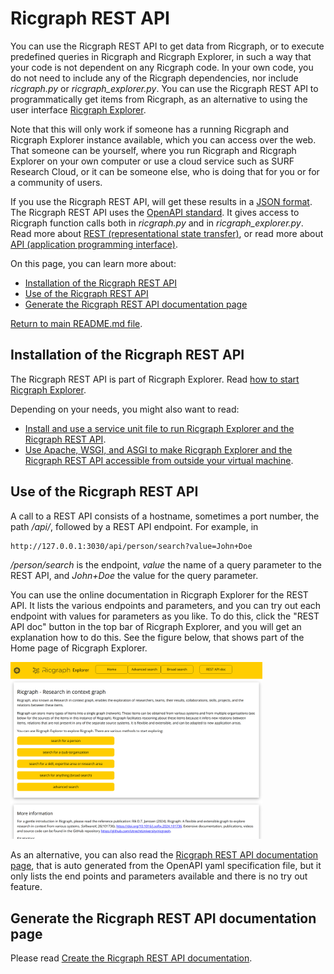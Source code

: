 # Ricgraph REST API

You can use the Ricgraph REST API to get data from Ricgraph, or 
to execute predefined queries in Ricgraph and Ricgraph Explorer, 
in such a way that your code is not dependent on any Ricgraph 
code. In your own code, you do not need to include any of the Ricgraph dependencies, nor 
include *ricgraph.py* or *ricgraph_explorer.py*.
You can use the Ricgraph REST API to programmatically get items from Ricgraph,
as an alternative to using the user
interface [Ricgraph Explorer](ricgraph_explorer.md#ricgraph-explorer). 

Note that this will only work if someone has a running Ricgraph and
Ricgraph Explorer instance available, which you can access over the web.
That someone can be yourself, where you run Ricgraph and
Ricgraph Explorer on your own computer or use a cloud service 
such as SURF Research Cloud,
or it can be someone else, who is doing that for you or for a 
community of users.

If you use the Ricgraph REST API, will get these results 
in a [JSON format](https://en.wikipedia.org/wiki/JSON).
The Ricgraph REST API uses 
the [OpenAPI standard](https://www.openapis.org).
It gives access to Ricgraph function calls both in *ricgraph.py* 
and in *ricgraph_explorer.py*. 
Read more about 
[REST (representational state transfer)](https://en.wikipedia.org/wiki/REST), or
read more about 
[API (application programming interface)](https://en.wikipedia.org/wiki/API).

On this page, you can learn more about:

* [Installation of the Ricgraph REST API](#installation-of-the-ricgraph-rest-api)
* [Use of the Ricgraph REST API](#use-of-the-ricgraph-rest-api)
* [Generate the Ricgraph REST API documentation page](#generate-the-ricgraph-rest-api-documentation-page)

[Return to main README.md file](../README.md#ricgraph---research-in-context-graph).


## Installation of the Ricgraph REST API
The Ricgraph REST API is part of Ricgraph Explorer. Read [how to start Ricgraph 
  Explorer](ricgraph_explorer.md#how-to-start-ricgraph-explorer).

Depending on your needs, you might also want to read:

* [Install and use a service unit file to run Ricgraph Explorer and the Ricgraph REST 
  API](ricgraph_as_server.md#use-a-service-unit-file-to-run-ricgraph-explorer-and-the-ricgraph-rest-api).
* [Use Apache, WSGI, and ASGI to make Ricgraph Explorer and the Ricgraph
  REST API accessible from outside your virtual 
  machine](ricgraph_as_server.md#use-apache-wsgi-and-asgi-to-make-ricgraph-explorer-and-the-ricgraph-rest-api-accessible-from-outside-your-virtual-machine).


## Use of the Ricgraph REST API
A call to a REST API consists of a hostname, sometimes a port number, 
the path */api/*, followed
by a REST API endpoint.
For example, in
```
http://127.0.0.1:3030/api/person/search?value=John+Doe
```
*/person/search* is the endpoint, *value* the name of a query parameter to the REST API,
and *John+Doe* the value for the query parameter.

You can use the online documentation in Ricgraph Explorer
for the REST API. It lists the various endpoints
and parameters, and you can try out each endpoint with values for parameters as you like.
To do this, click the "REST API doc" button in the top bar of 
Ricgraph Explorer, and you will get an explanation how to do this.
See the figure below, that shows part of the Home page of Ricgraph Explorer.

<img alt="Home page of Ricgraph Explorer." src="images/ricgraph-explorer-home-page.jpg" width="80%">

As an alternative, you can also read 
the [Ricgraph REST API documentation page](ricgraph_restapi_gendoc.md#ricgraph---research-in-context-graph-rest-api),
that is auto generated from the OpenAPI yaml specification file, but
it only lists the end points and parameters available and there is no
try out feature.


## Generate the Ricgraph REST API documentation page
Please read
[Create the Ricgraph REST API
documentation](ricgraph_misc_scripts.md#create-the-ricgraph-rest-api-documentation-convert_openapi_to_mddoc).
